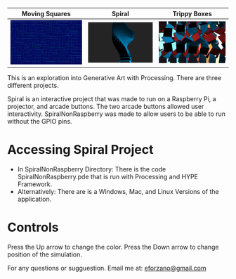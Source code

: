 Moving Squares                   | Spiral                    | Trippy Boxes     
:-------------------------------:|:-------------------------:|:-------------------------:
![](/Pictures/MovingSquares.png?)|![](/Pictures/Spiral1.png?)|![](/Pictures/TrippyBoxes.png?)


This is an exploration into Generative Art with Processing. 
There are three different projects.


Spiral is an interactive project that was made to run on a Raspberry Pi, a projector, and arcade buttons. The two arcade buttons allowed user interactivity. 
SpiralNonRaspberry was made to allow users to be able to run without the GPIO pins. 


# Accessing Spiral Project #
* In SpiralNonRaspberry Directory: There is the code SpiralNonRaspberry.pde that is run with Processing and HYPE Framework. 
* Alternatively: There are is a Windows, Mac, and Linux Versions of the application. 

# Controls #
Press the Up arrow to change the color. 
Press the Down arrow to change position of the simulation.


For any questions or sugguestion. Email me at: eforzano@gmail.com
